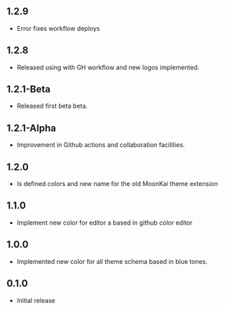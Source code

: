 ## 1.2.9
- Error fixes workflow deploys

## 1.2.8
- Released using with GH workflow and new logos implemented.

## 1.2.1-Beta

- Released first beta beta.

## 1.2.1-Alpha

- Improvement in Github actions and collaboration facilities.

## 1.2.0
- Is defined colors and new name for the old MoonKai theme extension

## 1.1.0

- Implement new color for editor a based in github color editor

## 1.0.0

- Implemented new color for all theme schema based in blue tones.

## 0.1.0

- Initial release